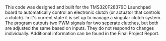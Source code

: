 This code was designed and built for the TMS320F28379D Launchpad board to automatically control an electronic clutch (or actuator that controls a clutch).
In it's current state it is set up to manage a singular clutch system.
The program outputs two PWM signals for two seperate clutches, but both are adjusted the same based on inputs. They do not respond to changes individually.
Additional information can be found in the Final Project Report.
